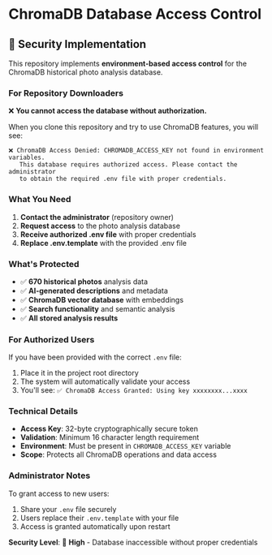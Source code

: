 # ChromaDB Database Access Control

## 🔐 Security Implementation

This repository implements **environment-based access control** for the ChromaDB historical photo analysis database.

### For Repository Downloaders

❌ **You cannot access the database without authorization.**

When you clone this repository and try to use ChromaDB features, you will see:

```
❌ ChromaDB Access Denied: CHROMADB_ACCESS_KEY not found in environment variables.
   This database requires authorized access. Please contact the administrator
   to obtain the required .env file with proper credentials.
```

### What You Need

1. **Contact the administrator** (repository owner)
2. **Request access** to the photo analysis database
3. **Receive authorized .env file** with proper credentials
4. **Replace .env.template** with the provided .env file

### What's Protected

- ✅ **670 historical photos** analysis data
- ✅ **AI-generated descriptions** and metadata  
- ✅ **ChromaDB vector database** with embeddings
- ✅ **Search functionality** and semantic analysis
- ✅ **All stored analysis results**

### For Authorized Users

If you have been provided with the correct `.env` file:

1. Place it in the project root directory
2. The system will automatically validate your access
3. You'll see: `✅ ChromaDB Access Granted: Using key xxxxxxxx...xxxx`

### Technical Details

- **Access Key**: 32-byte cryptographically secure token
- **Validation**: Minimum 16 character length requirement
- **Environment**: Must be present in `CHROMADB_ACCESS_KEY` variable
- **Scope**: Protects all ChromaDB operations and data access

### Administrator Notes

To grant access to new users:
1. Share your `.env` file securely
2. Users replace their `.env.template` with your file
3. Access is granted automatically upon restart

**Security Level**: 🔐 **High** - Database inaccessible without proper credentials